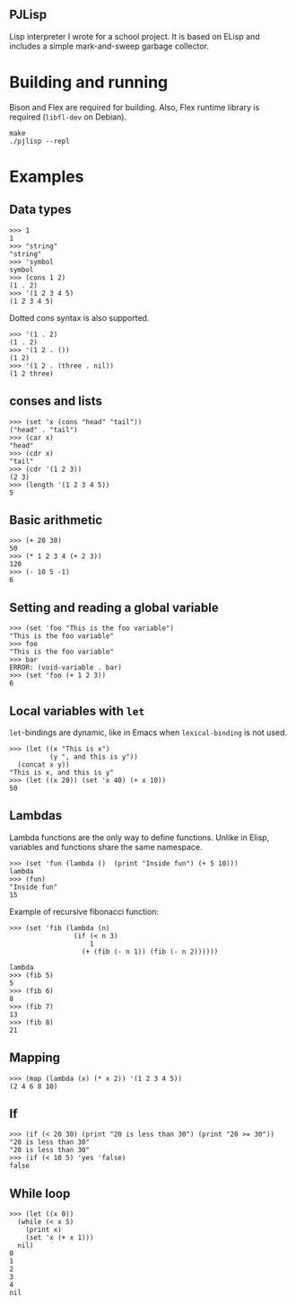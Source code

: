PJLisp
------

Lisp interpreter I wrote for a school project.
It is based on ELisp and includes a simple mark-and-sweep garbage collector.


# Building and running #

Bison and Flex are required for building.  Also, Flex runtime library
is required (`libfl-dev` on Debian).

``` shell
make
./pjlisp --repl
```


# Examples #

## Data types ##

```
>>> 1
1
>>> "string"
"string"
>>> 'symbol
symbol
>>> (cons 1 2)
(1 . 2)
>>> '(1 2 3 4 5)
(1 2 3 4 5)
```

Dotted cons syntax is also supported.

```
>>> '(1 . 2)
(1 . 2)
>>> '(1 2 . ())
(1 2)
>>> '(1 2 . (three . nil))
(1 2 three)
```

## conses and lists ##

```
>>> (set 'x (cons "head" "tail"))
("head" . "tail")
>>> (car x)
"head"
>>> (cdr x)
"tail"
>>> (cdr '(1 2 3))
(2 3)
>>> (length '(1 2 3 4 5))
5
```

## Basic arithmetic ##

```
>>> (+ 20 30)
50
>>> (* 1 2 3 4 (+ 2 3))
120
>>> (- 10 5 -1)
6
```

## Setting and reading a global variable ##

```
>>> (set 'foo "This is the foo variable")
"This is the foo variable"
>>> foo
"This is the foo variable"
>>> bar
ERROR: (void-variable . bar)
>>> (set 'foo (+ 1 2 3))
6
```

## Local variables with `let` ##

`let`-bindings are dynamic, like in Emacs when `lexical-binding` is not used.

```
>>> (let ((x "This is x")
          (y ", and this is y"))
  (concat x y))
"This is x, and this is y"
>>> (let ((x 20)) (set 'x 40) (+ x 10))
50
```

## Lambdas ##

Lambda functions are the only way to define functions.  Unlike in
Elisp, variables and functions share the same namespace.

```
>>> (set 'fun (lambda ()  (print "Inside fun") (+ 5 10)))
lambda
>>> (fun)
"Inside fun"
15
```

Example of recursive fibonacci function:

```
>>> (set 'fib (lambda (n) 
                (if (< n 3)
                    1
                  (+ (fib (- n 1)) (fib (- n 2))))))

lambda
>>> (fib 5)
5
>>> (fib 6)
8
>>> (fib 7)
13
>>> (fib 8)
21
```

## Mapping ##

```
>>> (map (lambda (x) (* x 2)) '(1 2 3 4 5))
(2 4 6 8 10)
```

## If ##

```
>>> (if (< 20 30) (print "20 is less than 30") (print "20 >= 30"))
"20 is less than 30"
"20 is less than 30"
>>> (if (< 10 5) 'yes 'false)
false
```

## While loop ##

```
>>> (let ((x 0))
  (while (< x 5)
    (print x)
    (set 'x (+ x 1)))
  nil)
0
1
2
3
4
nil
```


